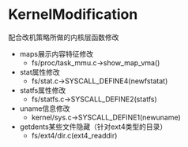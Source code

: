 # KernelModification

配合改机策略所做的内核层函数修改
- maps展示内容特征修改
    - fs/proc/task_mmu.c->show_map_vma()
- stat属性修改
    - fs/stat.c->SYSCALL_DEFINE4(newfstatat)
- statfs属性修改
    - fs/statfs.c->SYSCALL_DEFINE2(statfs)
- uname信息修改
    - kernel/sys.c->SYSCALL_DEFINE1(newuname)
- getdents某些文件隐藏（针对ext4类型的目录）
    - fs/ext4/dir.c(ext4_readdir)